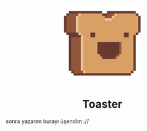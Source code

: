 <div align=center>
<img src="toaster.png" height=200></img>

# Toaster

</div> 

sonra yazarım burayı üşendim ://
